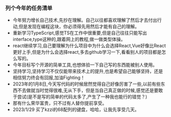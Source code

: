### 列个今年的任务清单
- 今年努力增长自己技术,先抄在理解。自己以往都喜欢理解了然后才去付出行动,但是发现在编程这块，你必须得先用然后才能有自己的理解。
- 重新学习TypeScript,感觉TS在工作中很重要,但是自己往往只能写出interface,type这种的,跟着网上的教程,做一做类型体操。
- react继续学习,自己要理解为什么项目中为什么会选择React,Vue好像比React更好上手,但是为什么会选择react,多去github学习一下,看看别人的项目都是怎么写的。
- 今年目标写个开源的简单工具,也想体验一下自己写的东西能被别人使用。
- 坚持学习,坚持学习不仅仅能带来技术上的提升,也是希望自己能够坚持，还是相信努力终会有回报,加油Fighting！
- 2023年的1月8日,今天写代码的时候居然觉得自己好像厉害了一些,以前有些东西不去做就当时觉得很难,无从下手，但是当自己真正做的时候,感觉还是要敢于尝试(是不是写的简单的代码太多了,产生了一种我也能行的错觉？)
- 那有什么荣华富贵，只不过有人替你提前享受。
- 2023/1/29 买了kzzi的68配列的键盘，哈哈，让我先享受几天。
